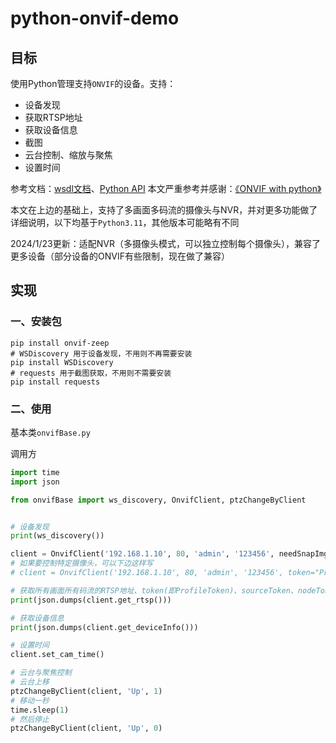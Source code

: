 # python-onvif-demo

## 目标

使用Python管理支持`ONVIF`的设备。支持：

* 设备发现
* 获取RTSP地址
* 获取设备信息
* 截图
* 云台控制、缩放与聚焦
* 设置时间

<!--more-->

参考文档：[wsdl文档](https://www.onvif.org/onvif/ver20/util/operationIndex.html)、[Python API](https://pypi.org/project/onvif/) 本文严重参考并感谢：[《ONVIF with python》](https://blog.csdn.net/u010881576/article/details/116885774)

本文在上边的基础上，支持了多画面多码流的摄像头与NVR，并对更多功能做了详细说明，以下均基于`Python3.11`，其他版本可能略有不同

2024/1/23更新：适配NVR（多摄像头模式，可以独立控制每个摄像头），兼容了更多设备（部分设备的ONVIF有些限制，现在做了兼容）

## 实现

### 一、安装包

```shell
pip install onvif-zeep
# WSDiscovery 用于设备发现，不用则不再需要安装
pip install WSDiscovery
# requests 用于截图获取，不用则不需要安装
pip install requests
```

### 二、使用

基本类`onvifBase.py`

调用方

```python
import time
import json

from onvifBase import ws_discovery, OnvifClient, ptzChangeByClient


# 设备发现
print(ws_discovery())

client = OnvifClient('192.168.1.10', 80, 'admin', '123456', needSnapImg=False)
# 如果要控制特定摄像头，可以下边这样写
# client = OnvifClient('192.168.1.10', 80, 'admin', '123456', token="ProfileToken002", sourceToken= "VideoSourceToken002", nodeToken="NodeToken002", needSnapImg=False)

# 获取所有画面所有码流的RTSP地址、token(即ProfileToken)、sourceToken、nodeToken等信息
print(json.dumps(client.get_rtsp()))

# 获取设备信息
print(json.dumps(client.get_deviceInfo()))

# 设置时间
client.set_cam_time()

# 云台与聚焦控制
# 云台上移
ptzChangeByClient(client, 'Up', 1)
# 移动一秒
time.sleep(1)
# 然后停止
ptzChangeByClient(client, 'Up', 0)
```

